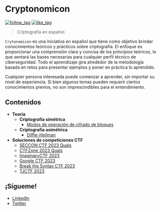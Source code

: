 # Cryptonomicon

[![follow_tag](https://img.shields.io/github/followers/Daysapro?label=Seguir&style=social)](https://github.com/Daysapro) [![like_tag](https://img.shields.io/github/stars/Daysapro/cryptonomicon?label=Favorito&style=social)](https://github.com/Daysapro/cryptonomicon)


> Criptografía en español.

`Crytonomicon` es una iniciativa en español que tiene como objetivo brindar conocimientos teóricos y prácticos sobre criptografía. El enfoque es proporcionar una comprensión clara y concisa de los principios teóricos, lo que sentará las bases necesarias para cualquier perfil técnico de ciberseguridad. Todo el aprendizaje gira alrededor de la metodología basada en retos para presentar ejemplos y poner en práctica lo aprendido.

Cualquier persona interesada puede comenzar a aprender, sin importar su nivel de experiencia. Si bien algunos temas pueden requerir ciertos conocimientos previos, no son imprescindibles para el entendimiento.


## Contenidos

- **Teoría**
    - **Criptografía simétrica**
        - [Modos de operación de cifrado de bloques](/symmetric/block_cipher_modes/README.md)
    - **Criptografía asimétrica**
        - [Diffie-Hellman](/asymmetric/diffie-hellman/README.md)
- **Soluciones de competiciones CTF**
    - [SECCON CTF 2023 Quals](/writeups/SECCON_CTF_2023_Quals/README.md)
    - [CTFZone 2023 Quals](/writeups/CTFZone_2023_Quals/README.md)
    - [ImaginaryCTF 2023](/writeups/ImaginaryCTF_2023/README.md)
    - [Google CTF 2023](/writeups/Google_CTF_2023/README.md)
    - [Break the Syntax CTF 2023](/writeups/Break_the_Syntax_CTF_2023/README.md)
    - [TJCTF 2023](/writeups/TJCTF_2023/README.md)


## ¡Sígueme!

- [LinkedIn](https://www.linkedin.com/in/david-ram%C3%ADrez-acero-3bb282266/)
- [Twitter](https://twitter.com/daysapro)